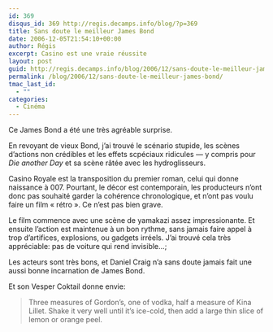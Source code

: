 ```yaml
---
id: 369
disqus_id: 369 http://regis.decamps.info/blog/?p=369
title: Sans doute le meilleur James Bond
date: 2006-12-05T21:54:10+00:00
author: Régis
excerpt: Casino est une vraie réussite
layout: post
guid: http://regis.decamps.info/blog/2006/12/sans-doute-le-meilleur-james-bond/
permalink: /blog/2006/12/sans-doute-le-meilleur-james-bond/
tmac_last_id:
  - ""
categories:
  - Cinéma
---
```

Ce James Bond a été une très agréable surprise.

En revoyant de vieux Bond, j’ai trouvé le scénario stupide, les scènes d’actions non crédibles et les effets scpéciaux ridicules &#8212; y compris pour _Die another Day_ et sa scène râtée avec les hydroglisseurs.

Casino Royale est la transposition du premier roman, celui qui donne naissance à 007. Pourtant, le décor est contemporain, les producteurs n’ont donc pas souhaité garder la cohérence chronologique, et n’ont pas voulu faire un film « rétro ». Ce n’est pas bien grave.

Le film commence avec une scène de yamakazi assez impressionante. Et ensuite l’action est maintenue à un bon rythme, sans jamais faire appel à trop d’artifices, explosions, ou gadgets irréels. J’ai trouvé cela très appréciable: pas de voiture qui rend invisible…;

Les acteurs sont très bons, et Daniel Craig n’a sans doute jamais fait une aussi bonne incarnation de James Bond.

Et son Vesper Coktail donne envie:

> Three measures of Gordon’s, one of vodka, half a measure of Kina Lillet. Shake it very well until it’s ice-cold, then add a large thin slice of lemon or orange peel.
